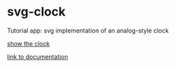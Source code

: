 svg-clock
=========

Tutorial app: svg implementation of an analog-style clock

[show the clock](http://autosponge.github.io/svg-clock/index.html)

[link to documentation](http://autosponge.github.io/svg-clock/docs/js/clock.html)
